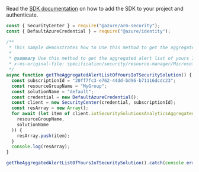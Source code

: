 Read the [SDK documentation](https://github.com/Azure/azure-sdk-for-js/blob/%40azure%2Farm-security_5.0.0/sdk/security/arm-security/README.md) on how to add the SDK to your project and authenticate.

```javascript
const { SecurityCenter } = require("@azure/arm-security");
const { DefaultAzureCredential } = require("@azure/identity");

/**
 * This sample demonstrates how to Use this method to get the aggregated alert list of yours IoT Security solution.
 *
 * @summary Use this method to get the aggregated alert list of yours IoT Security solution.
 * x-ms-original-file: specification/security/resource-manager/Microsoft.Security/stable/2019-08-01/examples/IoTSecuritySolutionsAnalytics/GetIoTSecuritySolutionsSecurityAggregatedAlertList.json
 */
async function getTheAggregatedAlertListOfYoursIoTSecuritySolution() {
  const subscriptionId = "20ff7fc3-e762-44dd-bd96-b71116dcdc23";
  const resourceGroupName = "MyGroup";
  const solutionName = "default";
  const credential = new DefaultAzureCredential();
  const client = new SecurityCenter(credential, subscriptionId);
  const resArray = new Array();
  for await (let item of client.iotSecuritySolutionsAnalyticsAggregatedAlert.list(
    resourceGroupName,
    solutionName
  )) {
    resArray.push(item);
  }
  console.log(resArray);
}

getTheAggregatedAlertListOfYoursIoTSecuritySolution().catch(console.error);
```
